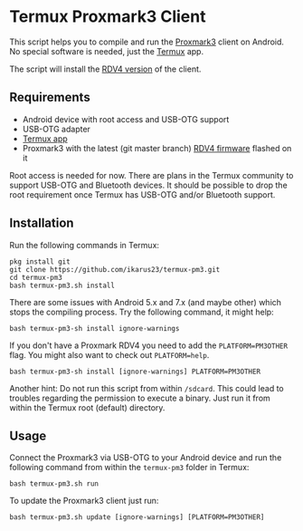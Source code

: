 Termux Proxmark3 Client
=======================

This script helps you to compile and run the [Proxmark3](http://www.proxmark.org/) client on Android. No special
software is needed, just the [Termux](https://termux.com/) app.

The script will install the [RDV4 version](https://github.com/RfidResearchGroup/proxmark3) of the client.



Requirements
------------

* Android device with root access and USB-OTG support
* USB-OTG adapter
* [Termux app](https://termux.com/)
* Proxmark3 with the latest (git master branch) [RDV4 firmware](https://github.com/RfidResearchGroup/proxmark3)
flashed on it

Root access is needed for now. There are plans in the Termux community to support USB-OTG and Bluetooth devices.
It should be possible to drop the root requirement once Termux has USB-OTG and/or Bluetooth support.



Installation
------------

Run the following commands in Termux:
```
pkg install git
git clone https://github.com/ikarus23/termux-pm3.git
cd termux-pm3
bash termux-pm3.sh install
```
There are some issues with Android 5.x and 7.x (and maybe other) which stops the compiling process.
Try the following command, it might help:
```
bash termux-pm3-sh install ignore-warnings
```
If you don't have a Proxmark RDV4 you need to add the `PLATFORM=PM3OTHER` flag. You might also want to check out
`PLATFORM=help`.
```
bash termux-pm3-sh install [ignore-warnings] PLATFORM=PM3OTHER
```
Another hint: Do not run this script from within `/sdcard`. This could lead to troubles regarding the
permission to execute a binary. Just run it from within the Termux root (default) directory.



Usage
-----

Connect the Proxmark3 via USB-OTG to your Android device and run the following command from within the
`termux-pm3` folder in Termux:
```
bash termux-pm3.sh run
```
To update the Proxmark3 client just run:
```
bash termux-pm3.sh update [ignore-warnings] [PLATFORM=PM3OTHER]
```
